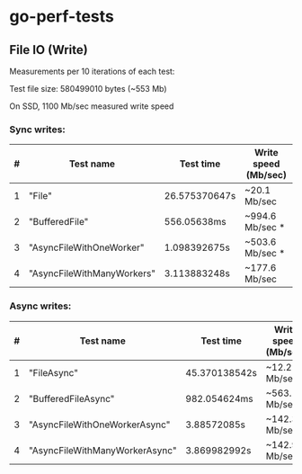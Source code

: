 # go-perf-tests

## File IO (Write)

Measurements per 10 iterations of each test:

Test file size: 580499010 bytes (~553 Mb)

On SSD, 1100 Mb/sec measured write speed

### Sync writes:

| # | Test name                     | Test time     | Write speed (Mb/sec)|
|---|-------------------------------|---------------|---------------------|
| 1 | "File"                        | 26.575370647s | ~20.1  Mb/sec       |
| 2 | "BufferedFile"                | 556.05638ms   | ~994.6 Mb/sec *     |
| 3 | "AsyncFileWithOneWorker"      | 1.098392675s  | ~503.6 Mb/sec *     |
| 4 | "AsyncFileWithManyWorkers"    | 3.113883248s  | ~177.6 Mb/sec       |

### Async writes:

| # | Test name                     | Test time     | Write speed (Mb/sec)|
|---|-------------------------------|---------------|---------------------|
| 1 | "FileAsync"                   | 45.370138542s | ~12.2  Mb/sec       |
| 2 | "BufferedFileAsync"           | 982.054624ms  | ~563.1 Mb/sec *     |
| 3 | "AsyncFileWithOneWorkerAsync" | 3.88572085s   | ~142.3 Mb/sec       |
| 4 | "AsyncFileWithManyWorkerAsync"| 3.869982992s  | ~142.9 Mb/sec       |
